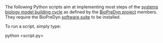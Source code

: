 The following Python scripts aim at implementing most steps of the
[systems biology model building cycle](https://github.com/bmoreau/biopredyn/wiki/sb_model_building_cycle)
as defined by the [BioPreDyn project](http://www.biopredyn.eu/) members. They
require the BioPreDyn [software suite](https://github.com/bmoreau/biopredyn)
to be installed.

To run a script, simply type:

  python <script.py>
